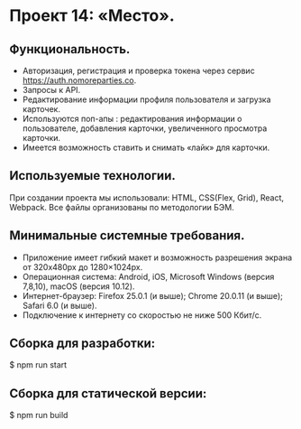 # Проект 14: «Место».

## Функциональность.
* Авторизация, регистрация и проверка токена через сервис https://auth.nomoreparties.co.
* Запросы к API.
* Редактирование информации профиля пользователя и загрузка карточек.
* Используются поп-апы : редактирования информации о пользователе, добавления карточки, увеличенного просмотра  карточки.
* Имеется возможность ставить и снимать «лайк» для карточки.

## Используемые технологии.
При создании проекта мы использовали: HTML, СSS(Flex, Grid), React, Webpack. Все файлы организованы по методологии БЭМ.

## Минимальные системные требования.
* Приложение имеет гибкий макет и возможность разрешения экрана от 320x480px до 1280×1024px.
* Операционная система: Android, iOS, Microsoft Windows (версия 7,8,10), macOS (версия 10.12).
* Интернет-браузер: Firefox 25.0.1 (и выше); Chrome 20.0.11 (и выше); Safari 6.0 (и выше).
* Подключение к интернету со скоростью не ниже 500 Кбит/с.

## Сборка для разработки:
$ npm run start

## Сборка для статической версии:
$ npm run build


